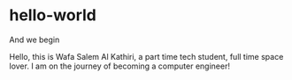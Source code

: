 # hello-world
And we begin 

Hello, this is Wafa Salem Al Kathiri, a part time tech student, full time space lover. I am on the journey of becoming a computer engineer! 
